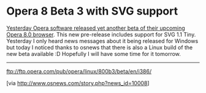 # Opera 8 Beta 3 with SVG support

<a href="http://www.opera.com/pressreleases/en/2005/03/16/">Yesterday Opera software released yet another beta of their upcoming Opera 8.0 browser</a>. This new pre-release includes support for SVG 1.1 Tiny. Yesterday I only heard news messages about it being released for Windows but today I noticed thanks to osnews that there is also a Linux build of the new beta available :D Hopefully I will have some time for it tomorrow.

-------------------------------



<ftp://ftp.opera.com/pub/opera/linux/800b3/beta/en/i386/>



[via <a href="http://www.osnews.com/story.php?news_id=10008">http://www.osnews.com/story.php?news_id=10008</a>]